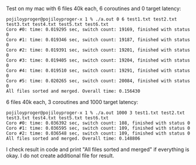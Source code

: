 Test on my mac with 6 files 40k each, 6 coroutines and 0 target latency:
```text
pojiloyproger@pojiloyproger-x 1 % ./a.out 0 6 test1.txt test2.txt test3.txt test4.txt test5.txt test6.txt
Coro #0: time: 0.019295 sec, switch count: 19169, finished with status 0
Coro #1: time: 0.019346 sec, switch count: 19187, finished with status 0
Coro #2: time: 0.019391 sec, switch count: 19201, finished with status 0
Coro #3: time: 0.019405 sec, switch count: 19204, finished with status 0
Coro #4: time: 0.019510 sec, switch count: 19291, finished with status 0
Coro #5: time: 0.020265 sec, switch count: 20084, finished with status 0
All files sorted and merged. Overall time: 0.156430
```
6 files 40k each, 3 coroutines and 1000 target latency:
```text
pojiloyproger@pojiloyproger-x 1 % ./a.out 1000 3 test1.txt test2.txt test3.txt test4.txt test5.txt test6.txt 
Coro #0: time: 0.036392 sec, switch count: 108, finished with status 0
Coro #1: time: 0.036595 sec, switch count: 109, finished with status 0
Coro #2: time: 0.036548 sec, switch count: 109, finished with status 0
All files sorted and merged. Overall time: 0.148806
```

I check result in code and print "All files sorted and merged" if everything is okay. I do not create additional file for result.